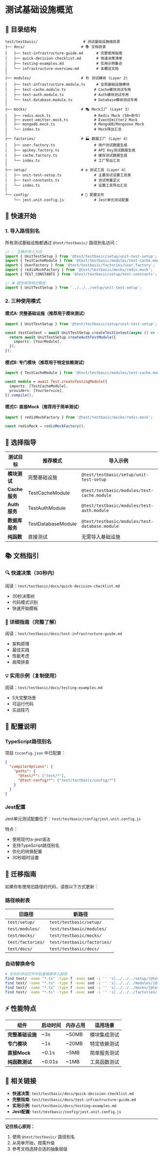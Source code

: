 # 测试基础设施概览

## 📁 目录结构

```
test/testbasic/                     # 测试基础设施根目录
├── docs/                          # 📚 文档目录
│   ├── test-infrastructure-guide.md      # 完整使用指南
│   ├── quick-decision-checklist.md       # 快速决策清单
│   ├── testing-examples.md               # 实用示例集合
│   └── infrastructure-overview.md        # 本概览文档
│
├── modules/                       # 🏗️ 测试模块 (Layer 2)
│   ├── test-infrastructure.module.ts     # 全局基础设施模块
│   ├── test-cache.module.ts             # Cache模块测试专用
│   ├── test-auth.module.ts              # Auth模块测试专用
│   └── test-database.module.ts          # Database模块测试专用
│
├── mocks/                         # 🎭 Mock工厂 (Layer 3)
│   ├── redis.mock.ts                    # Redis Mock (50+命令)
│   ├── event-emitter.mock.ts            # EventEmitter2 Mock
│   ├── mongodb.mock.ts                  # MongoDB/Mongoose Mock
│   └── index.ts                         # Mock导出汇总
│
├── factories/                     # 🏭 数据工厂 (Layer 4)
│   ├── user.factory.ts                  # 用户测试数据生成
│   ├── apikey.factory.ts                # API Key测试数据生成
│   ├── cache.factory.ts                 # 缓存测试数据生成
│   └── index.ts                         # 工厂导出汇总
│
├── setup/                         # ⚙️ 测试工具 (Layer 4)
│   ├── unit-test-setup.ts               # 主要测试设置工具类
│   ├── test-constants.ts                # 测试常量定义
│   └── index.ts                         # 设置工具导出汇总
│
└── config/                        # 🔧 配置文件
    └── jest.unit.config.js              # Jest单元测试配置
```

## 🚀 快速开始

### 1. 导入路径别名

所有测试基础设施都通过 `@test/testbasic/` 路径别名访问：

```typescript
// ✅ 正确的导入方式
import { UnitTestSetup } from '@test/testbasic/setup/unit-test-setup';
import { TestCacheModule } from '@test/testbasic/modules/test-cache.module';
import { UserFactory } from '@test/testbasic/factories/user.factory';
import { redisMockFactory } from '@test/testbasic/mocks/redis.mock';
import { TEST_CONSTANTS } from '@test/testbasic/setup/test-constants';

// ❌ 避免使用相对路径
import { UnitTestSetup } from '../../../setup/unit-test-setup';
```

### 2. 三种使用模式

#### 模式A: 完整基础设施（推荐用于模块测试）
```typescript
import { UnitTestSetup } from '@test/testbasic/setup/unit-test-setup';

const testContext = await UnitTestSetup.createTestContext(async () => {
  return await UnitTestSetup.createAuthTestModule({
    imports: [YourModule],
  });
});
```

#### 模式B: 专门模块（推荐用于特定依赖测试）
```typescript
import { TestCacheModule } from '@test/testbasic/modules/test-cache.module';

const module = await Test.createTestingModule({
  imports: [TestCacheModule],
  providers: [YourService],
}).compile();
```

#### 模式C: 直接Mock（推荐用于简单测试）
```typescript
import { redisMockFactory } from '@test/testbasic/mocks/redis.mock';

const redisMock = redisMockFactory();
```

## 🎯 选择指导

| 测试目标 | 推荐模式 | 导入示例 |
|---------|---------|---------|
| **模块测试** | 完整基础设施 | `@test/testbasic/setup/unit-test-setup` |
| **Cache服务** | TestCacheModule | `@test/testbasic/modules/test-cache.module` |
| **Auth服务** | TestAuthModule | `@test/testbasic/modules/test-auth.module` |
| **数据库服务** | TestDatabaseModule | `@test/testbasic/modules/test-database.module` |
| **纯函数** | 直接测试 | 无需导入基础设施 |

## 📚 文档指引

### 🔍 快速决策（30秒内）
阅读：`test/testbasic/docs/quick-decision-checklist.md`
- 30秒决策树
- 代码模式识别
- 快速开始模板

### 📖 详细指南（完整了解）
阅读：`test/testbasic/docs/test-infrastructure-guide.md`
- 架构原理
- 最佳实践
- 性能考虑
- 故障排查

### 💡 实用示例（复制使用）
阅读：`test/testbasic/docs/testing-examples.md`
- 5大完整场景
- 可运行代码
- 实战技巧

## 🔧 配置说明

### TypeScript路径别名

项目 `tsconfig.json` 中已配置：

```json
{
  "compilerOptions": {
    "paths": {
      "@test/*": ["test/*"],
      "@test-config/*": ["test/testbasic/config/*"]
    }
  }
}
```

### Jest配置

Jest单元测试配置位于：`test/testbasic/config/jest.unit.config.js`

特点：
- 使用现代ts-jest语法
- 支持TypeScript路径别名
- 优化的转换配置
- 30秒超时设置

## 🚨 迁移指南

如果你有使用旧路径的代码，请按以下方式更新：

### 路径映射表

| 旧路径 | 新路径 |
|-------|-------|
| `test/setup/` | `test/testbasic/setup/` |
| `test/modules/` | `test/testbasic/modules/` |
| `test/mocks/` | `test/testbasic/mocks/` |
| `test/factories/` | `test/testbasic/factories/` |
| `test/docs/` | `test/testbasic/docs/` |

### 自动替换命令

```bash
# 在你的测试文件中批量替换导入路径
find test/ -name "*.ts" -type f -exec sed -i '' 's|../../../setup/|@test/testbasic/setup/|g' {} \;
find test/ -name "*.ts" -type f -exec sed -i '' 's|../../../modules/|@test/testbasic/modules/|g' {} \;
find test/ -name "*.ts" -type f -exec sed -i '' 's|../../../mocks/|@test/testbasic/mocks/|g' {} \;
find test/ -name "*.ts" -type f -exec sed -i '' 's|../../../factories/|@test/testbasic/factories/|g' {} \;
```

## ⚡ 性能特点

| 组件 | 启动时间 | 内存占用 | 适用场景 |
|------|---------|---------|---------|
| **完整基础设施** | ~3s | ~50MB | 模块集成测试 |
| **专门模块** | ~1s | ~20MB | 特定依赖测试 |
| **直接Mock** | ~0.1s | ~5MB | 简单服务测试 |
| **纯函数测试** | ~0.01s | ~1MB | 工具函数测试 |

## 🔗 相关链接

- **快速决策**: `test/testbasic/docs/quick-decision-checklist.md`
- **完整指南**: `test/testbasic/docs/test-infrastructure-guide.md`
- **实用示例**: `test/testbasic/docs/testing-examples.md`
- **Jest配置**: `test/testbasic/config/jest.unit.config.js`

---

**记住核心原则：**
1. 使用 `@test/testbasic/` 路径别名
2. 从简单开始，按需升级
3. 参考文档选择合适的抽象层级
